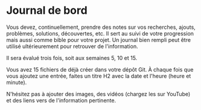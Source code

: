 # Journal de bord

Vous devez, continuellement, prendre des notes sur vos recherches, ajouts, problèmes, solutions, découvertes, etc. Il sert au suivi de votre progression mais aussi comme bible pour votre projet. Un journal bien rempli peut être utilisé ultérieurement pour retrouver de l'information.

Il sera évalué trois fois, soit aux semaines 5, 10 et 15.

Vous avez 15 fichiers de déjà créer dans votre dépôt Git. À chaque fois que vous ajoutez une entrée, faites un titre H2 avec la date et l'heure (heure et minute).

N'hésitez pas à ajouter des images, des vidéos (chargez les sur YouTube) et des liens vers de l'information pertinente.
